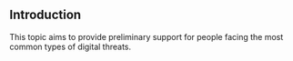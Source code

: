 
## Introduction

This topic aims to provide preliminary support for people facing the most common types of digital threats.